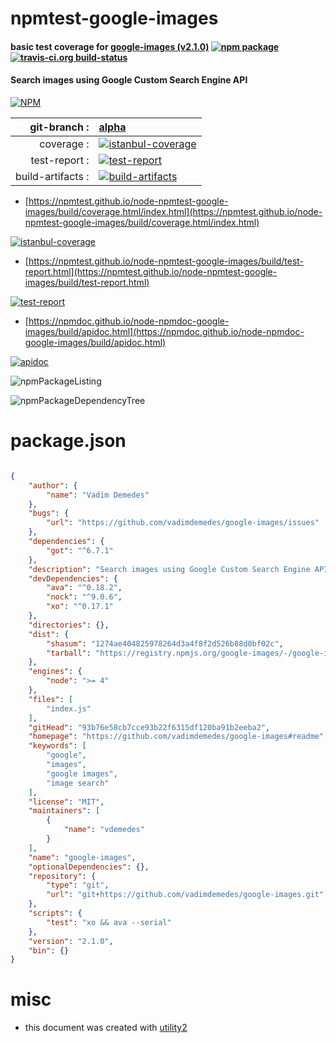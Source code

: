 # npmtest-google-images

#### basic test coverage for  [google-images (v2.1.0)](https://github.com/vadimdemedes/google-images#readme)  [![npm package](https://img.shields.io/npm/v/npmtest-google-images.svg?style=flat-square)](https://www.npmjs.org/package/npmtest-google-images) [![travis-ci.org build-status](https://api.travis-ci.org/npmtest/node-npmtest-google-images.svg)](https://travis-ci.org/npmtest/node-npmtest-google-images)

#### Search images using Google Custom Search Engine API

[![NPM](https://nodei.co/npm/google-images.png?downloads=true&downloadRank=true&stars=true)](https://www.npmjs.com/package/google-images)

| git-branch : | [alpha](https://github.com/npmtest/node-npmtest-google-images/tree/alpha)|
|--:|:--|
| coverage : | [![istanbul-coverage](https://npmtest.github.io/node-npmtest-google-images/build/coverage.badge.svg)](https://npmtest.github.io/node-npmtest-google-images/build/coverage.html/index.html)|
| test-report : | [![test-report](https://npmtest.github.io/node-npmtest-google-images/build/test-report.badge.svg)](https://npmtest.github.io/node-npmtest-google-images/build/test-report.html)|
| build-artifacts : | [![build-artifacts](https://npmtest.github.io/node-npmtest-google-images/glyphicons_144_folder_open.png)](https://github.com/npmtest/node-npmtest-google-images/tree/gh-pages/build)|

- [https://npmtest.github.io/node-npmtest-google-images/build/coverage.html/index.html](https://npmtest.github.io/node-npmtest-google-images/build/coverage.html/index.html)

[![istanbul-coverage](https://npmtest.github.io/node-npmtest-google-images/build/screenCapture.buildCi.browser.%252Ftmp%252Fbuild%252Fcoverage.lib.html.png)](https://npmtest.github.io/node-npmtest-google-images/build/coverage.html/index.html)

- [https://npmtest.github.io/node-npmtest-google-images/build/test-report.html](https://npmtest.github.io/node-npmtest-google-images/build/test-report.html)

[![test-report](https://npmtest.github.io/node-npmtest-google-images/build/screenCapture.buildCi.browser.%252Ftmp%252Fbuild%252Ftest-report.html.png)](https://npmtest.github.io/node-npmtest-google-images/build/test-report.html)

- [https://npmdoc.github.io/node-npmdoc-google-images/build/apidoc.html](https://npmdoc.github.io/node-npmdoc-google-images/build/apidoc.html)

[![apidoc](https://npmdoc.github.io/node-npmdoc-google-images/build/screenCapture.buildCi.browser.%252Ftmp%252Fbuild%252Fapidoc.html.png)](https://npmdoc.github.io/node-npmdoc-google-images/build/apidoc.html)

![npmPackageListing](https://npmtest.github.io/node-npmtest-google-images/build/screenCapture.npmPackageListing.svg)

![npmPackageDependencyTree](https://npmtest.github.io/node-npmtest-google-images/build/screenCapture.npmPackageDependencyTree.svg)



# package.json

```json

{
    "author": {
        "name": "Vadim Demedes"
    },
    "bugs": {
        "url": "https://github.com/vadimdemedes/google-images/issues"
    },
    "dependencies": {
        "got": "^6.7.1"
    },
    "description": "Search images using Google Custom Search Engine API",
    "devDependencies": {
        "ava": "^0.18.2",
        "nock": "^9.0.6",
        "xo": "^0.17.1"
    },
    "directories": {},
    "dist": {
        "shasum": "1274ae404825978264d3a4f8f2d526b88d0bf02c",
        "tarball": "https://registry.npmjs.org/google-images/-/google-images-2.1.0.tgz"
    },
    "engines": {
        "node": ">= 4"
    },
    "files": [
        "index.js"
    ],
    "gitHead": "93b76e58cb7cce93b22f6315df120ba91b2eeba2",
    "homepage": "https://github.com/vadimdemedes/google-images#readme",
    "keywords": [
        "google",
        "images",
        "google images",
        "image search"
    ],
    "license": "MIT",
    "maintainers": [
        {
            "name": "vdemedes"
        }
    ],
    "name": "google-images",
    "optionalDependencies": {},
    "repository": {
        "type": "git",
        "url": "git+https://github.com/vadimdemedes/google-images.git"
    },
    "scripts": {
        "test": "xo && ava --serial"
    },
    "version": "2.1.0",
    "bin": {}
}
```



# misc
- this document was created with [utility2](https://github.com/kaizhu256/node-utility2)
